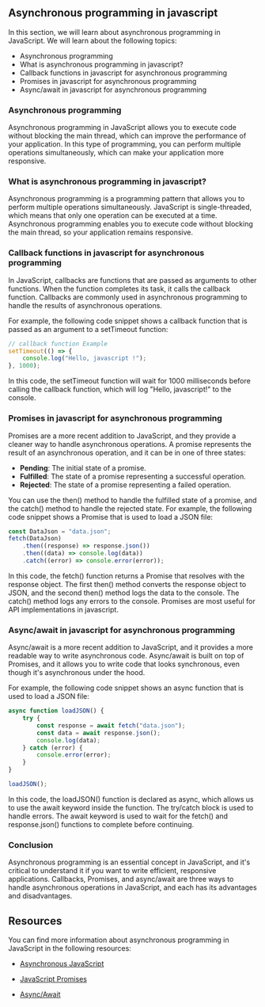 ## Asynchronous programming in javascript

In this section, we will learn about asynchronous programming in JavaScript. We will learn about the following topics:

- Asynchronous programming
- What is asynchronous programming in javascript?
- Callback functions in javascript for asynchronous programming
- Promises in javascript for asynchronous programming
- Async/await in javascript for asynchronous programming

### Asynchronous programming

Asynchronous programming in JavaScript allows you to execute code without blocking the main thread, which can improve the performance of your application. In this type of programming, you can perform multiple operations simultaneously, which can make your application more responsive.

### What is asynchronous programming in javascript?

Asynchronous programming is a programming pattern that allows you to perform multiple operations simultaneously. JavaScript is single-threaded, which means that only one operation can be executed at a time. Asynchronous programming enables you to execute code without blocking the main thread, so your application remains responsive.

### Callback functions in javascript for asynchronous programming

In JavaScript, callbacks are functions that are passed as arguments to other functions. When the function completes its task, it calls the callback function. Callbacks are commonly used in asynchronous programming to handle the results of asynchronous operations.

For example, the following code snippet shows a callback function that is passed as an argument to a setTimeout function:

```javascript
// callback function Example
setTimeout(() => {
	console.log("Hello, javascript !");
}, 1000);
```

In this code, the setTimeout function will wait for 1000 milliseconds before calling the callback function, which will log "Hello, javascript!" to the console.

### Promises in javascript for asynchronous programming

Promises are a more recent addition to JavaScript, and they provide a cleaner way to handle asynchronous operations. A promise represents the result of an asynchronous operation, and it can be in one of three states:

- **Pending**: The initial state of a promise.
- **Fulfilled**: The state of a promise representing a successful operation.
- **Rejected**: The state of a promise representing a failed operation.

You can use the then() method to handle the fulfilled state of a promise, and the catch() method to handle the rejected state.
For example, the following code snippet shows a Promise that is used to load a JSON file:

```javascript
const DataJson = "data.json";
fetch(DataJson)
	.then((response) => response.json())
	.then((data) => console.log(data))
	.catch((error) => console.error(error));
```

In this code, the fetch() function returns a Promise that resolves with the response object. The first then() method converts the response object to JSON, and the second then() method logs the data to the console. The catch() method logs any errors to the console.
Promises are most useful for API implementations in javascript.

### Async/await in javascript for asynchronous programming

Async/await is a more recent addition to JavaScript, and it provides a more readable way to write asynchronous code. Async/await is built on top of Promises, and it allows you to write code that looks synchronous, even though it's asynchronous under the hood.

For example, the following code snippet shows an async function that is used to load a JSON file:

```javascript
async function loadJSON() {
	try {
		const response = await fetch("data.json");
		const data = await response.json();
		console.log(data);
	} catch (error) {
		console.error(error);
	}
}

loadJSON();
```

In this code, the loadJSON() function is declared as async, which allows us to use the await keyword inside the function. The try/catch block is used to handle errors. The await keyword is used to wait for the fetch() and response.json() functions to complete before continuing.

### Conclusion

Asynchronous programming is an essential concept in JavaScript, and it's critical to understand it if you want to write efficient, responsive applications. Callbacks, Promises, and async/await are three ways to handle asynchronous operations in JavaScript, and each has its advantages and disadvantages.

## Resources

You can find more information about asynchronous programming in JavaScript in the following resources:

- [Asynchronous JavaScript](https://developer.mozilla.org/en-US/docs/Learn/JavaScript/Asynchronous)
- [JavaScript Promises](https://developer.mozilla.org/en-US/docs/Web/JavaScript/Guide/Using_promises)

- [Async/Await](https://developer.mozilla.org/en-US/docs/Learn/JavaScript/Asynchronous/Async_await)
